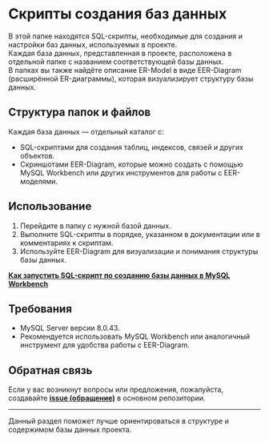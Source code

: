 # Скрипты создания баз данных

В этой папке находятся SQL-скрипты, необходимые для создания и настройки баз данных, используемых в проекте.  
Каждая база данных, представленная в проекте, расположена в отдельной папке с названием соответствующей базы данных.  
В папках вы также найдёте описание ER-Model в виде EER-Diagram (расширённой ER-диаграммы), которая визуализирует структуру базы данных.  

## Структура папок и файлов  
Каждая база данных — отдельный каталог с:  
  - SQL-скриптами для создания таблиц, индексов, связей и других объектов.
  - Скриншотами EER-Diagram, которые можно создать с помощью MySQL Workbench или других инструментов для работы с EER-моделями.
    
## Использование  
1. Перейдите в папку с нужной базой данных.
2. Выполните SQL-скрипты в порядке, указанном в документации или в комментариях к скриптам.
3. Используйте EER-Diagram для визуализации и понимания структуры базы данных.

[**Как запустить SQL-скрипт по созданию базы данных в MySQL Workbench**](https://github.com/RishatRakhmatullin/SQL-for-Advanced-by-Tatiana-Kerzhner/blob/main/docs/run_sql_script_DB.md)

   
## Требования  
- MySQL Server версии 8.0.43.
- Рекомендуется использовать MySQL Workbench или аналогичный инструмент для удобства работы с EER-Diagram.
  
## Обратная связь  
Если у вас возникнут вопросы или предложения, пожалуйста, создавайте **[issue (обращение)](https://github.com/RishatRakhmatullin/SQL-for-Advanced-by-Tatiana-Kerzhner/blob/main/docs/create-issue.md)** в основном репозитории.  

---

Данный раздел поможет лучше ориентироваться в структуре и содержимом базы данных проекта.

